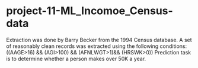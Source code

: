 # project-11-ML_Incomoe_Census-data
Extraction was done by Barry Becker from the 1994 Census database. A set of reasonably clean records was extracted using the following conditions: ((AAGE>16) &amp;&amp; (AGI>100) &amp;&amp; (AFNLWGT>1)&amp;&amp; (HRSWK>0))  Prediction task is to determine whether a person makes over 50K a year.
